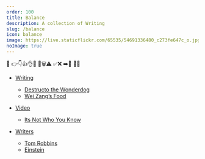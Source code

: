 ```yaml
---
order: 100
title: Balance
description: A collection of Writing
slug: /balance
icon: balance
image: https://live.staticflickr.com/65535/54691336480_c273fe647c_o.jpg
noImage: true
---
```


👀
👉👇👍👌🙏
💾🗑️⚠️
✅❌
➡️🔄
🔑🎉

- [Writing](/balance/writing/)

  - [Destructo the Wonderdog](/balance/writing/destructo-the-wonderdog)
  - [Wei Zang’s Food](/balance/writing/wei-zangs-food)

- [Video](/balance/video/)

  - [Its Not Who You Know](/balance/video)

- [Writers](/balance/writers/)
  - [Tom Robbins](/balance/writers/tom-robbins)
  - [Einstein](/balance/writers/einstein)
